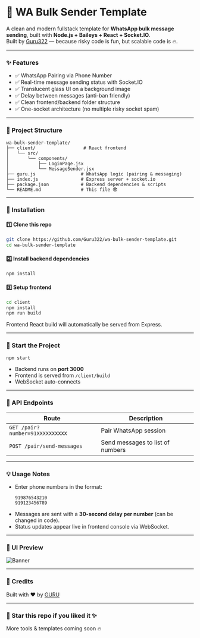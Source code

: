 # 🚀 WA Bulk Sender Template

A clean and modern fullstack template for **WhatsApp bulk message sending**, built with **Node.js + Baileys + React + Socket.IO**.  
Built by [Guru322](https://github.com/Guru322) — because risky code is fun, but scalable code is 🔥.


---

### ✨ Features
- ✅ WhatsApp Pairing via Phone Number
- ✅ Real-time message sending status with Socket.IO
- ✅ Translucent glass UI on a background image
- ✅ Delay between messages (anti-ban friendly)
- ✅ Clean frontend/backend folder structure
- ✅ One-socket architecture (no multiple risky socket spam)

---

### 📁 Project Structure
```
wa-bulk-sender-template/
├── client/                  # React frontend
│   └── src/
│       └── components/
│           ├── LoginPage.jsx
│           └── MessageSender.jsx
├── guru.js                 # WhatsApp logic (pairing & messaging)
├── index.js                # Express server + socket.io
├── package.json            # Backend dependencies & scripts
└── README.md               # This file 😎
```

---

### 🔧 Installation

#### 1️⃣ Clone this repo
```bash
git clone https://github.com/Guru322/wa-bulk-sender-template.git
cd wa-bulk-sender-template
```

#### 2️⃣ Install backend dependencies
```bash
npm install
```

#### 3️⃣ Setup frontend
```bash
cd client
npm install
npm run build
```

Frontend React build will automatically be served from Express.

---

### 🏃 Start the Project
```bash
npm start
```
- Backend runs on **port 3000**
- Frontend is served from `/client/build`
- WebSocket auto-connects

---

### 🔌 API Endpoints
| Route | Description |
|-------|-------------|
| `GET /pair?number=91XXXXXXXXXX` | Pair WhatsApp session |
| `POST /pair/send-messages` | Send messages to list of numbers |

---

### 💡 Usage Notes
- Enter phone numbers in the format:  
  ```
  919876543210  
  919123456789
  ```
- Messages are sent with a **30-second delay per number** (can be changed in code).
- Status updates appear live in frontend console via WebSocket.

---

### 📸 UI Preview

![Banner](https://i.ibb.co/5gLsLGRM/250316-17h46m17s-screenshot.jpg)

---

### 🤝 Credits
Built with ❤️ by [GURU](https://github.com/Guru322)

---

### 📢 Star this repo if you liked it ✨  
More tools & templates coming soon 🔥
